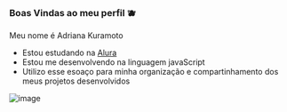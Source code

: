 ### Boas Vindas ao meu perfil 🫐

Meu nome é Adriana Kuramoto

- Estou estudando na [Alura](https://www.alura.com.br)
- Estou me desenvolvendo na linguagem javaScript
- Utilizo esse esoaço para minha organização e compartinhamento dos meus projetos desenvolvidos


![image](https://github.com/Exp-Adriana/Exp-Adriana/assets/168579808/b3e30300-9bab-403c-800c-2a4e22d42ed2)

